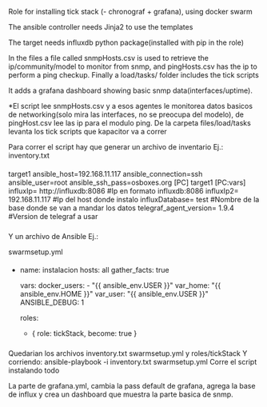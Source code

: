 Role for installing tick stack (- chronograf + grafana), using docker swarm


The ansible controller needs Jinja2 to use the templates

The target needs influxdb python package(installed with pip in the role)

In the files a file called snmpHosts.csv is used to retrieve the ip/community/model to monitor from snmp, and pingHosts.csv has the ip to perform a ping checkup. Finally a load/tasks/ folder includes the tick scripts

It adds a grafana dashboard showing basic snmp data(interfaces/uptime).

*El script lee snmpHosts.csv y a esos agentes le monitorea datos basicos de networking(solo mira las interfaces, no se preocupa del modelo), de pingHost.csv lee las ip para el modulo ping. De la carpeta files/load/tasks levanta los tick scripts que kapacitor va a correr


Para correr el script hay que generar un archivo de inventario
Ej.:
inventory.txt
####

target1 ansible_host=192.168.11.117 ansible_connection=ssh ansible_user=root ansible_ssh_pass=osboxes.org
[PC]
target1
[PC:vars]
 influxIp= http://influxdb:8086
#Ip en formato influxdb:8086
 influxIp2= 192.168.11.117
#Ip del host donde instalo
 influxDatabase= test
#Nombre de la base donde se van a mandar los datos
 telegraf_agent_version= 1.9.4 
#Version de telegraf a usar

###

Y un archivo de Ansible
Ej.:

swarmsetup.yml
####

- name: instalacion
  hosts: all
  gather_facts: true

  vars:
    docker_users:
      - "{{ ansible_env.USER }}"
    var_home: "{{ ansible_env.HOME }}"
    var_user: "{{ ansible_env.USER }}"
    ANSIBLE_DEBUG: 1

  roles:
    - { role: tickStack, become: true }

###

Quedarian los archivos inventory.txt swarmsetup.yml y roles/tickStack
Y corriendo:
ansible-playbook -i inventory.txt swarmsetup.yml
Corre el script instalando todo

La parte de grafana.yml, cambia la pass default de grafana, agrega la base de influx y crea un dashboard que muestra la parte basica de snmp.

